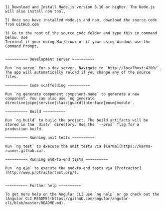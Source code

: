 ~~~~~~~~~~ How to Run this Project ~~~~~~~~~~

1) Download and Install Node.js version 8.10 or higher. The Node.js will also install npm tool.

2) Once you have installed Node.js and npm, download the source code from GitHub.com

3) Go to the root of the source code folder and type this in command below. Use
Terminal if your using Mac/Linux or if your using Windows use the Command Prompt.


~~~~~~~~~~ Development server ~~~~~~~~~~

Run `ng serve` for a dev server. Navigate to `http://localhost:4200/`. The app will automatically reload if you change any of the source files.

~~~~~~~~~~ Code scaffolding ~~~~~~~~~~

Run `ng generate component component-name` to generate a new component. You can also use `ng generate directive|pipe|service|class|guard|interface|enum|module`.

~~~~~~~~~~ Build ~~~~~~~~~~

Run `ng build` to build the project. The build artifacts will be stored in the `dist/` directory. Use the `--prod` flag for a production build.

~~~~~~~~~~ Running unit tests ~~~~~~~~~~

Run `ng test` to execute the unit tests via [Karma](https://karma-runner.github.io).

~~~~~~~~~~ Running end-to-end tests ~~~~~~~~~~

Run `ng e2e` to execute the end-to-end tests via [Protractor](http://www.protractortest.org/).


~~~~~~~~~~ Further help ~~~~~~~~~~

To get more help on the Angular CLI use `ng help` or go check out the [Angular CLI README](https://github.com/angular/angular-cli/blob/master/README.md).


